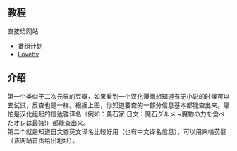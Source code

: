 ## 教程
直接给网站
- [番组计划](https://bangumi.tv)
- [Lovehv](https://loveheaven.net)

## 介绍
第一个类似于二次元界的豆瓣，如果看到一个汉化漫画想知道有无小说的时候可以去试试，反查也是一样。根据上图，你知道要查的一部分信息基本都能查出来。哪怕是汉化组起的信达雅译名（例如：美石家 日文：魔石グルメ ~魔物の力を食べたオレは最強!）都能查出来。  
第二个就是知道日文查英文译名比较好用（也有中文译名信息），可以用来啃英翻（该网站首页给出地址）。
